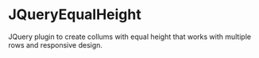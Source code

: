 JQueryEqualHeight
=================

JQuery plugin to create collums with equal height that works with multiple rows and responsive design.
